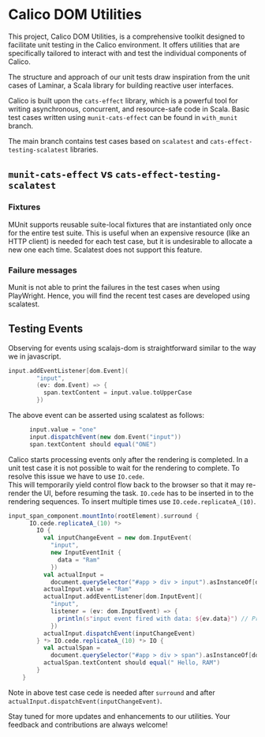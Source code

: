 # Calico DOM Utilities

This project, Calico DOM Utilities, 
is a comprehensive toolkit designed to facilitate unit testing in the Calico environment. 
It offers utilities that are specifically tailored to interact with and test the individual components of Calico.

The structure and approach of our unit tests draw inspiration from the unit cases of Laminar, 
a Scala library for building reactive user interfaces.

Calico is built upon the `cats-effect` library, which is a powerful tool for writing asynchronous, concurrent, and resource-safe code in Scala. 
Basic test cases written using  `munit-cats-effect` can be found in `with_munit` branch.

The main branch contains test cases based on `scalatest` and `cats-effect-testing-scalatest` libraries.

## `munit-cats-effect` vs `cats-effect-testing-scalatest`
### Fixtures 
MUnit supports reusable suite-local fixtures that are instantiated only once for the entire test suite. 
This is useful when an expensive resource (like an HTTP client) is needed for each test case, but it is undesirable to allocate a new one each time.
Scalatest does not support this feature. 
### Failure messages
Munit is not able to print the failures in the test cases when using PlayWright. 
Hence, you will find the recent test cases are developed using scalatest. 

## Testing Events 
Observing for events using scalajs-dom is straightforward similar to the way we in javascript.
```scala
input.addEventListener[dom.Event](
        "input",
        (ev: dom.Event) => {
          span.textContent = input.value.toUpperCase
        })

```
The above event can be asserted using scalatest as follows:
```scala
      input.value = "one"
      input.dispatchEvent(new dom.Event("input"))
      span.textContent should equal("ONE")
```
Calico starts processing events only after the rendering is completed. 
In a unit test case it is not possible to wait for the rendering to complete.
To resolve this issue we have to use `IO.cede`.  
This will temporarily yield control flow back to the browser so that it may re-render the UI, before resuming the task.
`IO.cede` has to be inserted in to the rendering sequences. To insert multiple times use `IO.cede.replicateA_(10)`.

```scala
input_span_component.mountInto(rootElement).surround {
      IO.cede.replicateA_(10) *>
        IO {
          val inputChangeEvent = new dom.InputEvent(
            "input",
            new InputEventInit {
              data = "Ram"
            })
          val actualInput =
            document.querySelector("#app > div > input").asInstanceOf[dom.html.Input]
          actualInput.value = "Ram"
          actualInput.addEventListener[dom.InputEvent](
            "input",
            listener = (ev: dom.InputEvent) => {
              println(s"input event fired with data: ${ev.data}") // Printing after assertion
            })
          actualInput.dispatchEvent(inputChangeEvent)
        } *> IO.cede.replicateA_(10) *> IO {
          val actualSpan =
            document.querySelector("#app > div > span").asInstanceOf[dom.html.Span]
          actualSpan.textContent should equal(" Hello, RAM")
        }
    }
```
Note in above test case cede is needed after `surround` and after `actualInput.dispatchEvent(inputChangeEvent)`.


Stay tuned for more updates and enhancements to our utilities. 
Your feedback and contributions are always welcome!